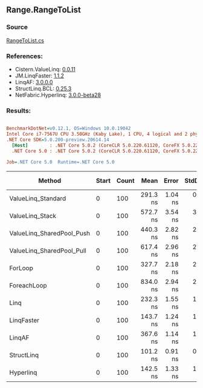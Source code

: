 ﻿## Range.RangeToList

### Source
[RangeToList.cs](../LinqBenchmarks/Range/RangeToList.cs)

### References:
- Cistern.ValueLinq: [0.0.11](https://www.nuget.org/packages/Cistern.ValueLinq/0.0.11)
- JM.LinqFaster: [1.1.2](https://www.nuget.org/packages/JM.LinqFaster/1.1.2)
- LinqAF: [3.0.0.0](https://www.nuget.org/packages/LinqAF/3.0.0.0)
- StructLinq.BCL: [0.25.3](https://www.nuget.org/packages/StructLinq.BCL/0.25.3)
- NetFabric.Hyperlinq: [3.0.0-beta28](https://www.nuget.org/packages/NetFabric.Hyperlinq/3.0.0-beta28)

### Results:
``` ini

BenchmarkDotNet=v0.12.1, OS=Windows 10.0.19042
Intel Core i7-7567U CPU 3.50GHz (Kaby Lake), 1 CPU, 4 logical and 2 physical cores
.NET Core SDK=5.0.200-preview.20614.14
  [Host]        : .NET Core 5.0.2 (CoreCLR 5.0.220.61120, CoreFX 5.0.220.61120), X64 RyuJIT
  .NET Core 5.0 : .NET Core 5.0.2 (CoreCLR 5.0.220.61120, CoreFX 5.0.220.61120), X64 RyuJIT

Job=.NET Core 5.0  Runtime=.NET Core 5.0  

```
|                    Method | Start | Count |     Mean |   Error |  StdDev | Ratio | RatioSD |  Gen 0 | Gen 1 | Gen 2 | Allocated |
|-------------------------- |------ |------ |---------:|--------:|--------:|------:|--------:|-------:|------:|------:|----------:|
|        ValueLinq_Standard |     0 |   100 | 291.3 ns | 1.04 ns | 0.97 ns |  0.89 |    0.01 | 0.2179 |     - |     - |     456 B |
|           ValueLinq_Stack |     0 |   100 | 572.7 ns | 3.54 ns | 3.31 ns |  1.75 |    0.02 | 0.3319 |     - |     - |     696 B |
| ValueLinq_SharedPool_Push |     0 |   100 | 440.3 ns | 2.82 ns | 2.20 ns |  1.35 |    0.01 | 0.2179 |     - |     - |     456 B |
| ValueLinq_SharedPool_Pull |     0 |   100 | 617.4 ns | 2.96 ns | 2.62 ns |  1.88 |    0.02 | 0.2174 |     - |     - |     456 B |
|                   ForLoop |     0 |   100 | 327.7 ns | 2.18 ns | 2.04 ns |  1.00 |    0.00 | 0.5660 |     - |     - |    1184 B |
|               ForeachLoop |     0 |   100 | 834.0 ns | 2.94 ns | 2.75 ns |  2.55 |    0.02 | 0.5922 |     - |     - |    1240 B |
|                      Linq |     0 |   100 | 232.3 ns | 1.55 ns | 1.45 ns |  0.71 |    0.01 | 0.2370 |     - |     - |     496 B |
|                LinqFaster |     0 |   100 | 143.7 ns | 1.24 ns | 1.16 ns |  0.44 |    0.00 | 0.4206 |     - |     - |     880 B |
|                    LinqAF |     0 |   100 | 367.6 ns | 1.14 ns | 1.07 ns |  1.12 |    0.01 | 0.2179 |     - |     - |     456 B |
|                StructLinq |     0 |   100 | 101.2 ns | 0.91 ns | 0.81 ns |  0.31 |    0.00 | 0.2180 |     - |     - |     456 B |
|                 Hyperlinq |     0 |   100 | 142.5 ns | 1.33 ns | 1.24 ns |  0.44 |    0.00 | 0.2332 |     - |     - |     488 B |
